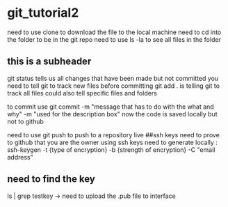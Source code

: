# git_tutorial2

need to use clone to download the file to the local machine 
need to cd into the folder to be in the git repo
need to use ls -la to see all files in the folder

## this is a subheader 

git status tells us all changes that have been made but not committed 
you need to tell git to track new files before committing
    git add . is telling git to track all files
    could also tell specific files and folders  

to commit use git commit -m "message that has to do with the what and why" -m "used for the description box"
    now the code is saved locally but not to github 

need to use git push to push to a repository live 
##ssh keys 
need to prove to github that you are the owner using ssh keys 
need to generate locally : ssh-keygen -t {type of encryption} -b {strength of encryption} -C "email address"

## need to find the key 
ls | grep testkey -> need to upload the .pub file to interface 